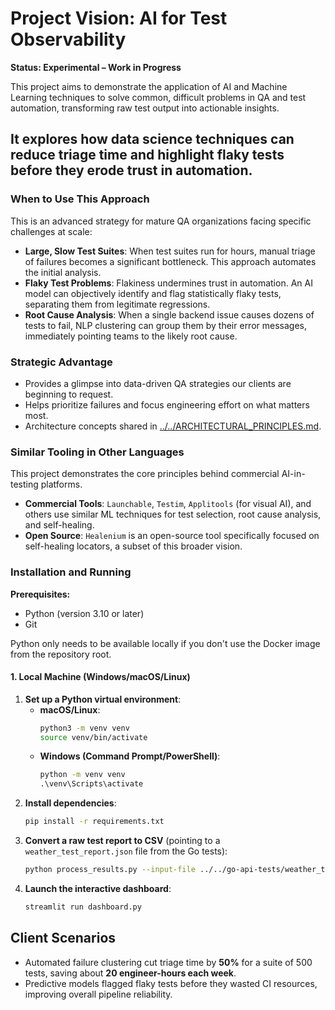 # Project Vision: AI for Test Observability

**Status: Experimental – Work in Progress**

This project aims to demonstrate the application of AI and Machine Learning techniques to solve common, difficult problems in QA and test automation, transforming raw test output into actionable insights.

It explores how data science techniques can reduce triage time and highlight flaky tests before they erode trust in automation.
---
### When to Use This Approach

This is an advanced strategy for mature QA organizations facing specific challenges at scale:

* **Large, Slow Test Suites**: When test suites run for hours, manual triage of failures becomes a significant bottleneck. This approach automates the initial analysis.
* **Flaky Test Problems**: Flakiness undermines trust in automation. An AI model can objectively identify and flag statistically flaky tests, separating them from legitimate regressions.
* **Root Cause Analysis**: When a single backend issue causes dozens of tests to fail, NLP clustering can group them by their error messages, immediately pointing teams to the likely root cause.

### Strategic Advantage
- Provides a glimpse into data-driven QA strategies our clients are beginning to request.
- Helps prioritize failures and focus engineering effort on what matters most.
- Architecture concepts shared in [../../ARCHITECTURAL_PRINCIPLES.md](../../ARCHITECTURAL_PRINCIPLES.md).

### Similar Tooling in Other Languages
This project demonstrates the core principles behind commercial AI-in-testing platforms.
* **Commercial Tools**: `Launchable`, `Testim`, `Applitools` (for visual AI), and others use similar ML techniques for test selection, root cause analysis, and self-healing.
* **Open Source**: `Healenium` is an open-source tool specifically focused on self-healing locators, a subset of this broader vision.

### Installation and Running

**Prerequisites:**
* Python (version 3.10 or later)
* Git

Python only needs to be available locally if you don't use the Docker image from
the repository root.

#### 1. Local Machine (Windows/macOS/Linux)

1.  **Set up a Python virtual environment**:
    * **macOS/Linux**:
        ```bash
        python3 -m venv venv
        source venv/bin/activate
        ```
    * **Windows (Command Prompt/PowerShell)**:
        ```cmd
        python -m venv venv
        .\venv\Scripts\activate
        ```
2.  **Install dependencies**:
    ```bash
    pip install -r requirements.txt
    ```
3.  **Convert a raw test report to CSV** (pointing to a `weather_test_report.json` file from the Go tests):
    ```bash
    python process_results.py --input-file ../../go-api-tests/weather_test_report.json --output-file processed_results.csv
    ```
4.  **Launch the interactive dashboard**:
    ```bash
    streamlit run dashboard.py
    ```

## Client Scenarios

- Automated failure clustering cut triage time by **50%** for a suite of 500 tests, saving about **20 engineer-hours each week**.
- Predictive models flagged flaky tests before they wasted CI resources, improving overall pipeline reliability.
